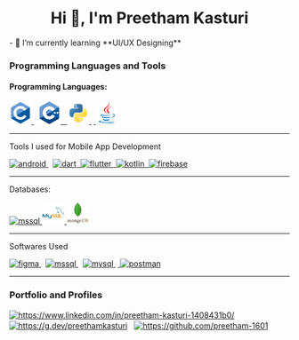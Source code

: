 <h1 align="center">Hi 👋, I'm Preetham Kasturi</h1>
- 🌱 I’m currently learning **UI/UX Designing**


<h3 align="left">Programming Languages and Tools</h3>

<h4>Programming Languages: </h4>
<a href="https://www.cprogramming.com/" target="_blank" rel="noreferrer"> <img src="https://raw.githubusercontent.com/devicons/devicon/master/icons/c/c-original.svg" alt="c" width="40" height="40"/> </a> &nbsp; <a href="https://www.w3schools.com/cpp/" target="_blank" rel="noreferrer"> <img src="https://raw.githubusercontent.com/devicons/devicon/master/icons/cplusplus/cplusplus-original.svg" alt="cplusplus" width="40" height="40"/> </a><a href="https://www.python.org" target="_blank" rel="noreferrer">&nbsp; <img src="https://raw.githubusercontent.com/devicons/devicon/master/icons/python/python-original.svg" alt="python" width="40" height="40"/> </a> &nbsp;<a href="https://www.java.com" target="_blank" rel="noreferrer"> <img src="https://raw.githubusercontent.com/devicons/devicon/master/icons/java/java-original.svg" alt="java" width="40" height="40"/> </a>  <hr />


<p> Tools I used for Mobile App Development  </p>
<p align="left"> <a href="https://developer.android.com" target="_blank" rel="noreferrer"> <img src="https://cdn.jsdelivr.net/gh/devicons/devicon/icons/androidstudio/androidstudio-original.svg" alt="android" width="40" height="40"/> </a> &nbsp; <a href="https://dart.dev" target="_blank" rel="noreferrer"> <img src="https://www.vectorlogo.zone/logos/dartlang/dartlang-icon.svg" alt="dart" width="40" height="40"/> </a> <a href="https://flutter.dev" target="_blank" rel="noreferrer"> &nbsp;<img src="https://www.vectorlogo.zone/logos/flutterio/flutterio-icon.svg" alt="flutter" width="40" height="40"/> </a> <a href="https://kotlinlang.org" target="_blank" rel="noreferrer"> &nbsp;<img src="https://www.vectorlogo.zone/logos/kotlinlang/kotlinlang-icon.svg" alt="kotlin" width="40" height="40"/> </a><a href="https://firebase.google.com/" target="_blank" rel="noreferrer"> &nbsp;<img src="https://www.vectorlogo.zone/logos/firebase/firebase-icon.svg" alt="firebase" width="40" height="40"/> </a> <hr />

<p>Databases: </p> <a href="https://www.microsoft.com/en-us/sql-server" target="_blank" rel="noreferrer"> <img src="https://www.svgrepo.com/show/303229/microsoft-sql-server-logo.svg" alt="mssql" width="40" height="40"/> </a> <a href="https://www.mysql.com/" target="_blank" rel="noreferrer"> <img src="https://raw.githubusercontent.com/devicons/devicon/master/icons/mysql/mysql-original-wordmark.svg" alt="mysql" width="40" height="40"/> </a> <a href="https://www.mongodb.com/" target="_blank" rel="noreferrer"> <img src="https://raw.githubusercontent.com/devicons/devicon/master/icons/mongodb/mongodb-original-wordmark.svg" alt="mongodb" width="40" height="40"/> </a><hr />

<p> Softwares Used </p> 
<a href="https://www.figma.com/" target="_blank" rel="noreferrer"> <img src="https://www.vectorlogo.zone/logos/figma/figma-icon.svg" alt="figma" width="40" height="40"/> </a>&nbsp;
<a href="" target="_blank" rel="noreferrer"> <img src="https://cdn.jsdelivr.net/gh/devicons/devicon/icons/azure/azure-original.svg" alt="mssql" width="40" height="40"/> </a> &nbsp; <a href="" target="_blank" rel="noreferrer"> <img src="https://cdn.worldvectorlogo.com/logos/adobe-xd.svg" alt="mysql" width="40" height="40"/> </a> &nbsp;<a href="https://postman.com" target="_blank" rel="noreferrer"> <img src="https://www.vectorlogo.zone/logos/getpostman/getpostman-icon.svg" alt="postman" width="40" height="40"/> </a><hr />

<h3 align="left">Portfolio and Profiles</h3>
<p align="left">
<a href="https://linkedin.com/in/https://www.linkedin.com/in/preetham-kasturi-1408431b0/" target="blank"><img align="center" src="https://raw.githubusercontent.com/rahuldkjain/github-profile-readme-generator/master/src/images/icons/Social/linked-in-alt.svg" alt="https://www.linkedin.com/in/preetham-kasturi-1408431b0/" height="30" width="40" /></a> &nbsp;
  <a href="https://g.dev/preethamkasturi" target="blank"><img align="center" src="https://encrypted-tbn0.gstatic.com/images?q=tbn:ANd9GcSei0JhgofdH4P7p7KjJ7WXP5wd-sEFWebI138G3om7FA&s" alt="https://g.dev/preethamkasturi" height="40" width="40" /></a> &nbsp;
  <a href="https://github.com/preetham-1601" target="blank"><img align="center" src="https://cdn.jsdelivr.net/gh/devicons/devicon/icons/github/github-original.svg" alt="https://github.com/preetham-1601" height="40" width="40" /></a>
  <img src="" />
  
</p> 
